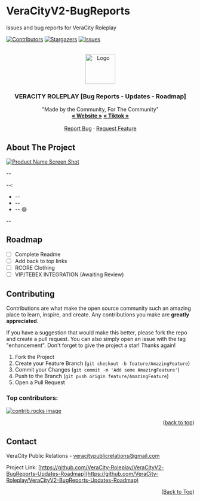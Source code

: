 # VeraCityV2-BugReports
Issues and bug reports for VeraCity Roleplay

<!-- Improved compatibility of back to top link: See: https://github.com/othneildrew/Best-README-Template/pull/73 -->
<a id="readme-top"></a>
<!--
*** Thanks for checking out the Best-README-Template. If you have a suggestion
*** that would make this better, please fork the repo and create a pull request
*** or simply open an issue with the tag "enhancement".
*** Don't forget to give the project a star!
*** Thanks again! Now go create something AMAZING! :D
-->



<!-- PROJECT SHIELDS -->
<!--
*** I'm using markdown "reference style" links for readability.
*** Reference links are enclosed in brackets [ ] instead of parentheses ( ).
*** See the bottom of this document for the declaration of the reference variables
*** for contributors-url, forks-url, etc. This is an optional, concise syntax you may use.
*** https://www.markdownguide.org/basic-syntax/#reference-style-links
-->
[![Contributors][contributors-shield]][contributors-url]
[![Stargazers][stars-shield]][stars-url]
[![Issues][issues-shield]][issues-url]



<!-- PROJECT LOGO -->
<br />
<div align="center">
  <a href="https://github.com/othneildrew/Best-README-Template">
    <img src="images/logo.png" alt="Logo" width="80" height="80">
  </a>

  <h3 align="center">VERACITY ROLEPLAY [Bug Reports - Updates - Roadmap]</h3>

  <p align="center">
    "Made by the Community, For The Community"
    <br />
    <a href="https://www.veracityroleplay.com"><strong>« Website »</strong></a>
    <a href="https://www.veracityroleplay.com"><strong>« Tiktok »</strong></a>
    <br />
    <br />
    <a href="https://github.com/VeraCity-Roleplay/VeraCityV2-BugReports-Updates-Roadmap/new?labels=bug&template=bug-report---.md">Report Bug</a>
    ·
    <a href="https://github.com/VeraCity-Roleplay/VeraCityV2-BugReports-Updates-Roadmap/issues/new?labels=enhancement&template=feature-request---.md">Request Feature</a>
  </p>
</div>



<!-- TABLE OF CONTENTS -->
<!-- -->
<!--
<details>
  <summary>Table of Contents</summary>
  <ol>
    <li>
      <a href="#about-the-project">About The Project</a>
      <ul>
        <li><a href="#built-with">Built With</a></li>
      </ul>
    </li>
    <li>
      <a href="#getting-started">Getting Started</a>
      <ul>
        <li><a href="#prerequisites">Prerequisites</a></li>
        <li><a href="#installation">Installation</a></li>
      </ul>
    </li>
    <li><a href="#usage">Usage</a></li>
    <li><a href="#roadmap">Roadmap</a></li>
    <li><a href="#contributing">Contributing</a></li>
    <li><a href="#license">License</a></li>
    <li><a href="#contact">Contact</a></li>
    <li><a href="#acknowledgments">Acknowledgments</a></li>
  </ol>
</details>



<!-- ABOUT THE PROJECT -->
## About The Project

[![Product Name Screen Shot][product-screenshot]](https://example.com)

--

--:
* --
* --
* -- :smile:

--

<!-- -->
<!--
Use the `BLANK_README.md` to get started.

<p align="right">(<a href="#readme-top">Back to Top</a>)</p>



<!-- GETTING STARTED -->
<!-- -->
<!--
## Getting Started

This is an example of how you may give instructions on setting up your project locally.
To get a local copy up and running follow these simple example steps.

### Prerequisites

This is an example of how to list things you need to use the software and how to install them.
* npm
  ```sh
  npm install npm@latest -g
  ```

<!-- ROADMAP -->
## Roadmap

- [ ] Complete Readme
- [ ] Add back to top links
- [ ] RCORE Clothing
- [ ] VIP/TEBEX INTEGRATION (Awaiting Review)
<!-- -->
<!--
- [ ] Multi-language Support
    - [ ] Chinese
    - [ ] Spanish

See the [open issues](https://github.com/othneildrew/Best-README-Template/issues) for a full list of proposed features (and known issues).

<p align="right">(<a href="#readme-top">back to top</a>)</p>



<!-- CONTRIBUTING -->
## Contributing

Contributions are what make the open source community such an amazing place to learn, inspire, and create. Any contributions you make are **greatly appreciated**.

If you have a suggestion that would make this better, please fork the repo and create a pull request. You can also simply open an issue with the tag "enhancement".
Don't forget to give the project a star! Thanks again!

1. Fork the Project
2. Create your Feature Branch (`git checkout -b feature/AmazingFeature`)
3. Commit your Changes (`git commit -m 'Add some AmazingFeature'`)
4. Push to the Branch (`git push origin feature/AmazingFeature`)
5. Open a Pull Request

### Top contributors:

<a href="https://github.com/othneildrew/Best-README-Template/graphs/contributors">
  <img src="https://contrib.rocks/image?repo=othneildrew/Best-README-Template" alt="contrib.rocks image" />
</a>

<p align="right">(<a href="#readme-top">back to top</a>)</p>

<!-- CONTACT -->
## Contact

VeraCity Public Relations - veracitypublicrelations@gmail.com

Project Link: [https://github.com/VeraCity-Roleplay/VeraCityV2-BugReports-Updates-Roadmap](https://github.com/VeraCity-Roleplay/VeraCityV2-BugReports-Updates-Roadmap)

<p align="right">(<a href="#readme-top">Back to Top</a>)</p>



<!-- MARKDOWN LINKS & IMAGES -->
<!-- https://www.markdownguide.org/basic-syntax/#reference-style-links -->
[contributors-shield]: https://img.shields.io/github/contributors/othneildrew/Best-README-Template.svg?style=for-the-badge
[contributors-url]: https://github.com/othneildrew/Best-README-Template/graphs/contributors
[stars-shield]: https://img.shields.io/github/stars/othneildrew/Best-README-Template.svg?style=for-the-badge
[stars-url]: https://github.com/VeraCity-Roleplay/VeraCityV2-BugReports-Updates-Roadmap/stargazers
[issues-shield]: https://img.shields.io/github/issues/othneildrew/Best-README-Template.svg?style=for-the-badge
[issues-url]: https://github.com/VeraCity-Roleplay/VeraCityV2-BugReports-Updates-Roadmap/issues
[product-screenshot]: images/screenshot.png
